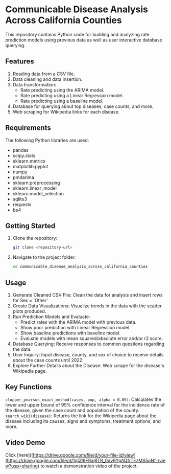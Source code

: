 # Communicable Disease Analysis Across California Counties
This repository contains Python code for building and analyzing rate prediction models using previous data as well as user interactive database querying.
## Features
1. Reading data from a CSV file.
2. Data cleaning and data insertion.
3. Data transformation:
   - Rate predicting using the ARIMA model.
   - Rate predicting using a Linear Regression model.
   - Rate predicting using a baseline model.
4. Database for querying about top diseases, case counts, and more.
5. Web scraping for Wikipedia links for each disease.

## Requirements
The following Python libraries are used:
   * pandas
   * scipy.stats
   * sklearn.metrics
   * matplotlib.pyplot
   * numpy
   * pmdarima
   * sklearn.preprocessing
   * sklearn.linear_model
   * sklearn.model_selection
   * sqlite3
   * requests
   * bs4
     
## Getting Started
1. Clone the repository:
   ```bash
   git clone <repository-url>
3. Navigate to the project folder:
   ```bash
   cd communicable_disease_analysis_across_california_counties

## Usage
1. Generate Cleaned CSV File: Clean the data for analysis and insert rows for Sex = 'Other'
2. Create Data Visualizations: Visualize trends in the data with the scatter plots produced.
3. Run Prediction Models and Evaluate: 
   * Predict rates with the ARIMA model with previous data.
   * Show poor prediction with Linear Regression model.
   * Show baseline predictions with baseline model.
   * Evaluate models with mean squared/absolute error and/or r2 score.
4. Database Querying: Receive responses to common questions regarding the data.
5. User Inquiry: Input disease, county, and sex of choice to receive details about the case counts until 2022.
6. Explore Further Details about the Disease: Web scrape for the disease's Wikipedia page.

## Key Functions
`clopper_pearson_exact_method(cases, pop, alpha = 0.05)`: Calculates the lower and upper bound of 95% confidence interval for the incidence rate of the disease, given the case count and population of the county.  
`search_wiki(disease)`: Returns the link for the Wikipedia page about the disease including its causes, signs and symptoms, treatment options, and more.

## Video Demo
Click [here]([https://drive.google.com/file/d/your-file-id/view](https://drive.google.com/file/d/1qQ19F9aj8TB_0dy9YpAQfrTEzMS5oNf-/view?usp=sharing) to watch a demonstration video of the project.





